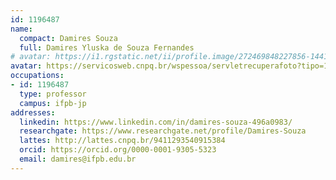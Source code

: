 ```yaml
---
id: 1196487
name:
  compact: Damires Souza
  full: Damires Yluska de Souza Fernandes
# avatar: https://i1.rgstatic.net/ii/profile.image/272469848227856-1441973283071_Q128/Damires-Souza.jpg
avatar: https://servicosweb.cnpq.br/wspessoa/servletrecuperafoto?tipo=1&id=K4723625Y5
occupations:
- id: 1196487
  type: professor
  campus: ifpb-jp
addresses:
  linkedin: https://www.linkedin.com/in/damires-souza-496a0983/
  researchgate: https://www.researchgate.net/profile/Damires-Souza
  lattes: http://lattes.cnpq.br/9411293540915384
  orcid: https://orcid.org/0000-0001-9305-5323
  email: damires@ifpb.edu.br
---
```

